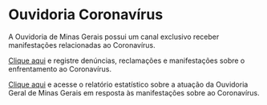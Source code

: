 # Ouvidoria Coronavírus

 A Ouvidoria de Minas Gerais possui um canal exclusivo receber manifestações relacionadas ao Coronavírus.

[Clique aqui](http://www.ouvidoriageral.mg.gov.br/coronavirus) e registre denúncias, reclamações e manifestações sobre o enfrentamento ao Coronavírus.

[Clique aqui](http://www.ouvidoriageral.mg.gov.br/relatorios/relatorios-covid-19) e acesse o relatório estatístico sobre a atuação da Ouvidoria Geral de Minas Gerais em resposta às manifestações sobre ao Coronavírus.

